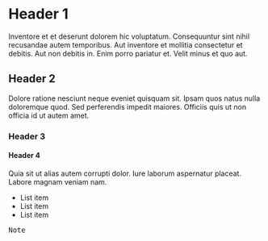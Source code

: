 # Header 1

Inventore et et deserunt dolorem hic voluptatum. Consequuntur sint nihil recusandae autem temporibus. Aut inventore et mollitia consectetur et debitis. Aut non debitis in. Enim porro pariatur et. Velit minus et quo aut.

## Header 2

Dolore ratione nesciunt neque eveniet quisquam sit. Ipsam quos natus nulla doloremque quod. Sed perferendis impedit maiores. Officiis quis ut non officia id ut autem amet.

### Header 3

<div>

#### Header 4

<p>Quia sit ut alias autem corrupti dolor. Iure laborum aspernatur placeat. Labore magnam veniam nam.</p>

- List item
- List item
- List item

</div>

<span style="display: block"><pre>Note</pre></span>

